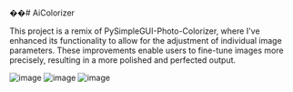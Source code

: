 ��#   A i C o l o r i z e r


This project is a remix of PySimpleGUI-Photo-Colorizer, where I've enhanced its functionality to allow for the adjustment of individual image parameters. These improvements enable users to fine-tune images more precisely, resulting in a more polished and perfected output.

![image](https://github.com/user-attachments/assets/b81b9498-3706-4666-8ec8-072d74312a15)
![image](https://github.com/user-attachments/assets/ac951015-4cab-433e-8847-348e4d4ec6c2)
![image](https://github.com/user-attachments/assets/d6b4d313-1b74-4076-be1b-f2a907610617)
